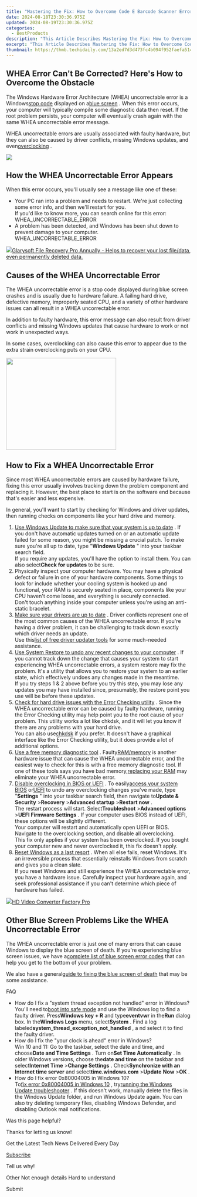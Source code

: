 ```yaml
---
title: "Mastering the Fix: How to Overcome Code E Barcode Scanner Errors on Windows"
date: 2024-08-18T23:30:36.975Z
updated: 2024-08-19T23:30:36.975Z
categories:
  - BestProducts
description: "This Article Describes Mastering the Fix: How to Overcome Code E Barcode Scanner Errors on Windows"
excerpt: "This Article Describes Mastering the Fix: How to Overcome Code E Barcode Scanner Errors on Windows"
thumbnail: https://thmb.techidaily.com/13a2ed7d3d473fc4b094f952faefa5141a38181bbb0354fc87e696c7a5f69650.png
---
```


## WHEA Error Can't Be Corrected? Here's How to Overcome the Obstacle
 The Windows Hardware Error Architecture (WHEA) uncorrectable error is a Windows[stop code](https://www.lifewire.com/what-is-a-stop-code-2625685) displayed on a[blue screen](https://www.lifewire.com/blue-screen-of-death-bsod-2625816) . When this error occurs, your computer will typically compile some diagnostic data then reset. If the root problem persists, your computer will eventually crash again with the same WHEA uncorrectable error message.

 WHEA uncorrectable errors are usually associated with faulty hardware, but they can also be caused by driver conflicts, missing Windows updates, and even[overclocking](https://www.lifewire.com/what-is-overclocking-a-computer-4092341) .

<!-- affiliate ads begin -->
<a href="https://store.nero.com/order/checkout.php?PRODS=42296855&QTY=1&AFFILIATE=108875&CART=1"><img src="http://cdnwww.nero.com/nero-com-wAssets/img/banners/2023/recode/Nero_Recode_Screen_2.png" border="0"></a>
<!-- affiliate ads end -->
## How the WHEA Uncorrectable Error Appears

 When this error occurs, you'll usually see a message like one of these:

* Your PC ran into a problem and needs to restart. We're just collecting some error info, and then we'll restart for you.  
 If you'd like to know more, you can search online for this error: WHEA\_UNCORRECTABLE\_ERROR
* A problem has been detected, and Windows has been shut down to prevent damage to your computer.  
 WHEA\_UNCORRECTABLE\_ERROR

<!-- affiliate ads begin -->
<a href="https://order.glarysoft.com/order/checkout.php?PRODS=35504869&QTY=1&AFFILIATE=108875&CART=1"><img src="https://secure.avangate.com/images/merchant/6734fa703f6633ab896eecbdfad8953a/products/1_FR-200-1.png" border="0">Glarysoft File Recovery Pro Annually -  Helps to recover your lost file/data, even permanently deleted data. 
</a>
<!-- affiliate ads end -->
## Causes of the WHEA Uncorrectable Error

 The WHEA uncorrectable error is a stop code displayed during blue screen crashes and is usually due to hardware failure. A failing hard drive, defective memory, improperly seated CPU, and a variety of other hardware issues can all result in a WHEA uncorrectable error.

 In addition to faulty hardware, this error message can also result from driver conflicts and missing Windows updates that cause hardware to work or not work in unexpected ways.

 In some cases, overclocking can also cause this error to appear due to the extra strain overclocking puts on your CPU.

<!-- affiliate ads begin -->
<a href="https://bluettius.sjv.io/c/5597632/2027209/17108" target="_top" id="2027209"><img src="//a.impactradius-go.com/display-ad/17108-2027209" border="0" alt="" width="300" height="250"/></a><img height="0" width="0" src="https://imp.pxf.io/i/5597632/2027209/17108" style="position:absolute;visibility:hidden;" border="0" />
<!-- affiliate ads end -->
## How to Fix a WHEA Uncorrectable Error

 Since most WHEA uncorrectable errors are caused by hardware failure, fixing this error usually involves tracking down the problem component and replacing it. However, the best place to start is on the software end because that's easier and less expensive.

 In general, you'll want to start by checking for Windows and driver updates, then running checks on components like your hard drive and memory.

1. [Use Windows Update to make sure that your system is up to date](https://www.lifewire.com/how-to-check-for-install-windows-updates-2624596) . If you don't have automatic updates turned on or an automatic update failed for some reason, you might be missing a crucial patch. To make sure you're all up to date, type "**Windows Update** " into your taskbar search field.  
 If you require any updates, you'll have the option to install them. You can also select**Check for updates** to be sure.
2. Physically inspect your computer hardware. You may have a physical defect or failure in one of your hardware components. Some things to look for include whether your cooling system is hooked up and functional, your RAM is securely seated in place, components like your CPU haven't come loose, and everything is securely connected.  
 Don't touch anything inside your computer unless you're using an anti-static bracelet.
3. [Make sure your drivers are up to date](https://www.lifewire.com/how-to-update-drivers-in-windows-2619214) . Driver conflicts represent one of the most common causes of the WHEA uncorrectable error. If you're having a driver problem, it can be challenging to track down exactly which driver needs an update.  
 Use this[list of free driver updater tools](https://www.lifewire.com/free-driver-updater-tools-2619206) for some much-needed assistance.
4. [Use System Restore to undo any recent changes to your computer](https://www.lifewire.com/how-to-use-system-restore-in-windows-2626131) . If you cannot track down the change that causes your system to start experiencing WHEA uncorrectable errors, a system restore may fix the problem. It's a utility that allows you to restore your system to an earlier state, which effectively undoes any changes made in the meantime.  
 If you try steps 1 & 2 above before you try this step, you may lose any updates you may have installed since, presumably, the restore point you use will be before these updates.
5. [Check for hard drive issues with the Error Checking utility](https://www.lifewire.com/how-to-scan-a-hard-drive-using-error-checking-2624497) . Since the WHEA uncorrectable error can be caused by faulty hardware, running the Error Checking utility may help point you to the root cause of your problem. This utility works a lot like chkdsk, and it will let you know if there are any problems with your hard drive.  
 You can also use[chkdsk](https://www.lifewire.com/chkdsk-command-2625838) if you prefer. It doesn't have a graphical interface like the Error Checking utility, but it does provide a lot of additional options.
6. [Use a free memory diagnostic tool](https://www.lifewire.com/free-memory-test-programs-2626178) . Faulty[RAM/memory](https://www.lifewire.com/what-is-random-access-memory-ram-2618159) is another hardware issue that can cause the WHEA uncorrectable error, and the easiest way to check for this is with a free memory diagnostic tool. If one of these tools says you have bad memory,[replacing your RAM](https://www.lifewire.com/how-to-replace-the-memory-ram-in-a-computer-2626201) may eliminate your WHEA uncorrectable error.
7. [Disable overclocking in BIOS or UEFI](https://www.lifewire.com/bios-settings-831400) . To easily[access your system BIOS](https://www.lifewire.com/how-to-enter-bios-2624481) or[UEFI](https://www.lifewire.com/unified-extensible-firmware-interface-833069) to undo any overclocking changes you've made, type "**Settings** " into your taskbar search field, then navigate to**Update & Security** \>**Recovery** \>**Advanced startup** \>**Restart now** .  
 The restart process will start. Select**Troubleshoot** \>**Advanced options** \>**UEFI Firmware Settings** . If your computer uses BIOS instead of UEFI, these options will be slightly different.  
 Your computer will restart and automatically open UEFI or BIOS. Navigate to the overclocking section, and disable all overclocking.  
 This fix only applies if your system has been overclocked. If you bought your computer new and never overclocked it, this fix doesn't apply.
8. [Reset Windows as a last resort](https://www.lifewire.com/reset-this-pc-complete-walkthrough-2624538) . When all else fails, reset Windows. It's an irreversible process that essentially reinstalls Windows from scratch and gives you a clean slate.  
 If you reset Windows and still experience the WHEA uncorrectable error, you have a hardware issue. Carefully inspect your hardware again, and seek professional assistance if you can't determine which piece of hardware has failed.

<!-- affiliate ads begin -->
<a href="https://secure.2checkout.com/order/checkout.php?PRODS=4537546&QTY=1&AFFILIATE=108875&CART=1"><img src="https://secure.avangate.com/images/merchant/4b0a0290ad7df100b77e86839989a75e/products/7_copy_2_2_hdpro.png" border="0">HD Video Converter Factory Pro</a>
<!-- affiliate ads end -->
## Other Blue Screen Problems Like the WHEA Uncorrectable Error

 The WHEA uncorrectable error is just one of many errors that can cause Windows to display the blue screen of death. If you're experiencing blue screen issues, we have a[complete list of blue screen error codes](https://www.lifewire.com/blue-screen-error-codes-4065576) that can help you get to the bottom of your problem.

 We also have a general[guide to fixing the blue screen of death](https://www.lifewire.com/how-to-fix-a-blue-screen-of-death-2624518) that may be some assistance.

 FAQ

* How do I fix a "system thread exception not handled" error in Windows?  
 You'll need to[boot into safe mode](https://www.lifewire.com/how-do-i-start-windows-in-safe-mode-2624480) and use the Windows log to find a faulty driver. Press**Windows key + R** and type**eventvwr** in the**Run** dialog box. In the**Windows Logs** menu, select**System** . Find a log labeled**system\_thread\_exception\_not\_handled** , a nd select it to find the faulty driver.
* How do I fix the "your clock is ahead" error in Windows?  
 Win 10 and 11: Go to the taskbar, select the date and time, and choose**Date and Time Settings** . Turn on**Set Time Automatically** . In older Windows versions, choose the**date and time** on the taskbar and select**Internet Time** \>**Change Settings** . Check**Synchronize with an Internet time server** and select**time.windows.com** \>**Update** **Now** \>**OK** .
* How do I fix error 0x80004005 in Windows 10?  
 To[fix error 0x80004005 in Windows 10](https://www.lifewire.com/how-to-fix-error-code-0x80004005-4689559) , try[running the Windows Update troubleshooter](https://support.microsoft.com/help/4027322/windows-update-troubleshooter) . If this doesn't work, manually delete the files in the Windows Update folder, and run Windows Update again. You can also try deleting temporary files, disabling Windows Defender, and disabling Outlook mail notifications.

Was this page helpful?

Thanks for letting us know!

 Get the Latest Tech News Delivered Every Day

[Subscribe](https://www.lifewire.com/#)

Tell us why!

 Other  Not enough details  Hard to understand

 Submit

<ins class="adsbygoogle"
     style="display:block"
     data-ad-format="autorelaxed"
     data-ad-client="ca-pub-7571918770474297"
     data-ad-slot="1223367746"></ins>



<ins class="adsbygoogle"
     style="display:block"
     data-ad-client="ca-pub-7571918770474297"
     data-ad-slot="8358498916"
     data-ad-format="auto"
     data-full-width-responsive="true"></ins>


